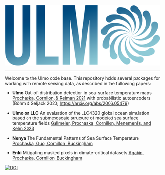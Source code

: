 <p align="center">
  <img src="ulmo.png">
</p>

------------
Welcome to the Ulmo code base.  This repository holds
 several packages for working with remote sensing data, as
 described in the fullowing papers:

* **Ulmo** Out-of-distribution detection in sea-surface temperature maps   [Prochaska, Cornilon, & Reiman 2021](https://www.mdpi.com/2072-4292/13/4/744/review_report) with probabilistic autoencoders (B&ouml;hm & Seljack 2020; https://arxiv.org/abs/2006.05479)

* **Ulmo on LLC** An evaluation of the LLC4320 global ocean simulation based on the submesoscale structure of modeled sea surface temperature fields [Gallmeier, Prochaska, Cornillon, Menemenlis, and Kelm 2023](https://gmd.copernicus.org/preprints/gmd-2023-39/)

* **Nenya** The Fundamental Patterns of Sea Surface Temperature [Prochaska, Guo, Cornillon, Buckingham](https://ieeexplore.ieee.org/document/10197640)

* **Enki** Mitigating masked pixels in climate-critical datasets [Agabin, Prochaska, Cornillon, Buckingham](https://ui.adsabs.harvard.edu/abs/2023arXiv230709227A/abstract)


[![DOI](https://zenodo.org/badge/DOI/10.5281/zenodo.8325304.svg)](https://doi.org/10.5281/zenodo.8325304)

